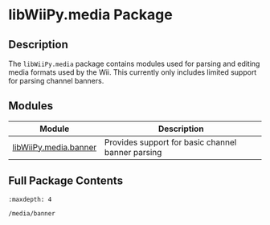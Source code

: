 # libWiiPy.media Package

## Description

The `libWiiPy.media` package contains modules used for parsing and editing media formats used by the Wii. This currently only includes limited support for parsing channel banners.

## Modules

| Module                                 | Description                                       |
|----------------------------------------|---------------------------------------------------|
| [libWiiPy.media.banner](/media/banner) | Provides support for basic channel banner parsing |

## Full Package Contents

```{toctree}
:maxdepth: 4

/media/banner
```
